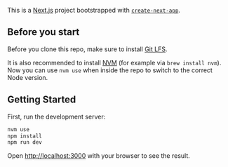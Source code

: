 This is a [Next.js](https://nextjs.org/) project bootstrapped with
[`create-next-app`](https://github.com/vercel/next.js/tree/canary/packages/create-next-app).

## Before you start

Before you clone this repo, make sure to install [Git LFS](https://docs.github.com/en/repositories/working-with-files/managing-large-files/installing-git-large-file-storage).

It is also recommended to install [NVM](https://github.com/nvm-sh/nvm) (for example via `brew install nvm`). Now you can use `nvm use` when inside the repo to switch to the correct Node version.

## Getting Started

First, run the development server:

```bash
nvm use
npm install
npm run dev
```

Open [http://localhost:3000](http://localhost:3000) with your browser to see the
result.
